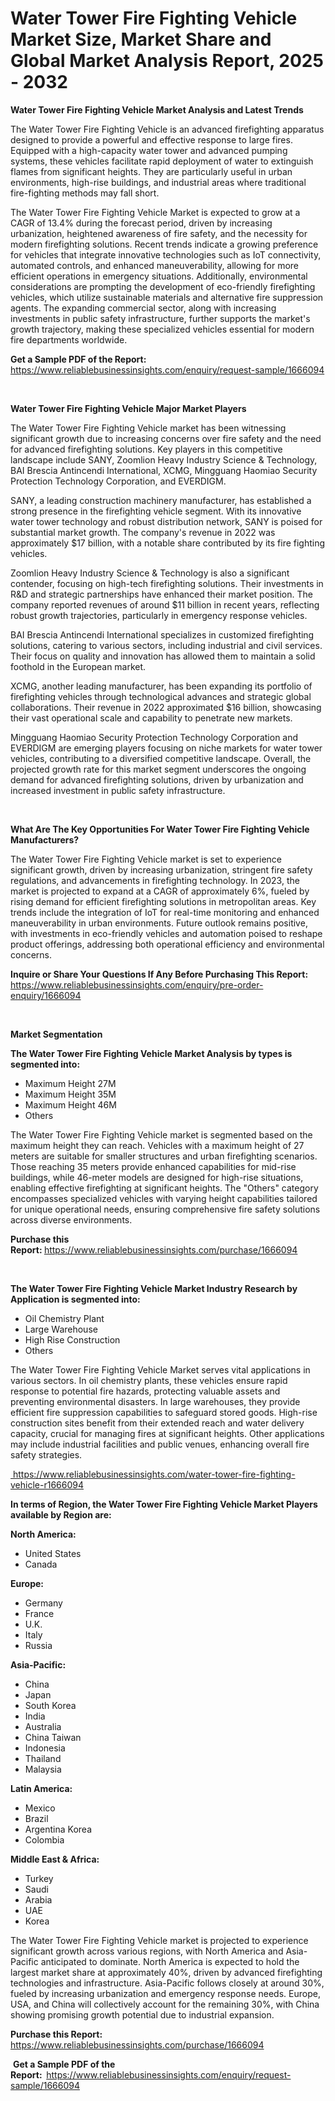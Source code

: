 <p><h1>Water Tower Fire Fighting Vehicle Market Size, Market Share and Global Market Analysis Report, 2025 - 2032</h1></p><p><strong>Water Tower Fire Fighting Vehicle Market Analysis and Latest Trends</strong></p>
<p><p>The Water Tower Fire Fighting Vehicle is an advanced firefighting apparatus designed to provide a powerful and effective response to large fires. Equipped with a high-capacity water tower and advanced pumping systems, these vehicles facilitate rapid deployment of water to extinguish flames from significant heights. They are particularly useful in urban environments, high-rise buildings, and industrial areas where traditional fire-fighting methods may fall short.</p><p>The Water Tower Fire Fighting Vehicle Market is expected to grow at a CAGR of 13.4% during the forecast period, driven by increasing urbanization, heightened awareness of fire safety, and the necessity for modern firefighting solutions. Recent trends indicate a growing preference for vehicles that integrate innovative technologies such as IoT connectivity, automated controls, and enhanced maneuverability, allowing for more efficient operations in emergency situations. Additionally, environmental considerations are prompting the development of eco-friendly firefighting vehicles, which utilize sustainable materials and alternative fire suppression agents. The expanding commercial sector, along with increasing investments in public safety infrastructure, further supports the market's growth trajectory, making these specialized vehicles essential for modern fire departments worldwide.</p></p>
<p><strong>Get a Sample PDF of the Report:&nbsp;</strong> <a href="https://www.reliablebusinessinsights.com/enquiry/request-sample/1666094?utm_campaign=3533&utm_medium=2&utm_source=Github&utm_content=ia&utm_term=18042025&utm_id=water-tower-fire-fighting-vehicle">https://www.reliablebusinessinsights.com/enquiry/request-sample/1666094</a></p>
<p>&nbsp;</p>
<p><strong>Water Tower Fire Fighting Vehicle Major Market Players</strong></p>
<p><p>The Water Tower Fire Fighting Vehicle market has been witnessing significant growth due to increasing concerns over fire safety and the need for advanced firefighting solutions. Key players in this competitive landscape include SANY, Zoomlion Heavy Industry Science & Technology, BAI Brescia Antincendi International, XCMG, Mingguang Haomiao Security Protection Technology Corporation, and EVERDIGM.</p><p>SANY, a leading construction machinery manufacturer, has established a strong presence in the firefighting vehicle segment. With its innovative water tower technology and robust distribution network, SANY is poised for substantial market growth. The company's revenue in 2022 was approximately $17 billion, with a notable share contributed by its fire fighting vehicles.</p><p>Zoomlion Heavy Industry Science & Technology is also a significant contender, focusing on high-tech firefighting solutions. Their investments in R&D and strategic partnerships have enhanced their market position. The company reported revenues of around $11 billion in recent years, reflecting robust growth trajectories, particularly in emergency response vehicles.</p><p>BAI Brescia Antincendi International specializes in customized firefighting solutions, catering to various sectors, including industrial and civil services. Their focus on quality and innovation has allowed them to maintain a solid foothold in the European market.</p><p>XCMG, another leading manufacturer, has been expanding its portfolio of firefighting vehicles through technological advances and strategic global collaborations. Their revenue in 2022 approximated $16 billion, showcasing their vast operational scale and capability to penetrate new markets.</p><p>Mingguang Haomiao Security Protection Technology Corporation and EVERDIGM are emerging players focusing on niche markets for water tower vehicles, contributing to a diversified competitive landscape. Overall, the projected growth rate for this market segment underscores the ongoing demand for advanced firefighting solutions, driven by urbanization and increased investment in public safety infrastructure.</p></p>
<p>&nbsp;</p>
<p><strong>What Are The Key Opportunities For Water Tower Fire Fighting Vehicle Manufacturers?</strong></p>
<p><p>The Water Tower Fire Fighting Vehicle market is set to experience significant growth, driven by increasing urbanization, stringent fire safety regulations, and advancements in firefighting technology. In 2023, the market is projected to expand at a CAGR of approximately 6%, fueled by rising demand for efficient firefighting solutions in metropolitan areas. Key trends include the integration of IoT for real-time monitoring and enhanced maneuverability in urban environments. Future outlook remains positive, with investments in eco-friendly vehicles and automation poised to reshape product offerings, addressing both operational efficiency and environmental concerns.</p></p>
<p><strong>Inquire or Share Your Questions If Any Before Purchasing This Report:</strong> <a href="https://www.reliablebusinessinsights.com/enquiry/pre-order-enquiry/1666094?utm_campaign=3533&utm_medium=2&utm_source=Github&utm_content=ia&utm_term=18042025&utm_id=water-tower-fire-fighting-vehicle">https://www.reliablebusinessinsights.com/enquiry/pre-order-enquiry/1666094</a></p>
<p>&nbsp;</p>
<p><strong>Market Segmentation</strong></p>
<p><strong>The Water Tower Fire Fighting Vehicle Market Analysis by types is segmented into:</strong></p>
<p><ul><li>Maximum Height 27M</li><li>Maximum Height 35M</li><li>Maximum Height 46M</li><li>Others</li></ul></p>
<p><p>The Water Tower Fire Fighting Vehicle market is segmented based on the maximum height they can reach. Vehicles with a maximum height of 27 meters are suitable for smaller structures and urban firefighting scenarios. Those reaching 35 meters provide enhanced capabilities for mid-rise buildings, while 46-meter models are designed for high-rise situations, enabling effective firefighting at significant heights. The "Others" category encompasses specialized vehicles with varying height capabilities tailored for unique operational needs, ensuring comprehensive fire safety solutions across diverse environments.</p></p>
<p><strong>Purchase this Report:&nbsp;</strong><a href="https://www.reliablebusinessinsights.com/purchase/1666094?utm_campaign=3533&utm_medium=2&utm_source=Github&utm_content=ia&utm_term=18042025&utm_id=water-tower-fire-fighting-vehicle">https://www.reliablebusinessinsights.com/purchase/1666094</a></p>
<p>&nbsp;</p>
<p><strong>The Water Tower Fire Fighting Vehicle Market Industry Research by Application is segmented into:</strong></p>
<p><ul><li>Oil Chemistry Plant</li><li>Large Warehouse</li><li>High Rise Construction</li><li>Others</li></ul></p>
<p><p>The Water Tower Fire Fighting Vehicle Market serves vital applications in various sectors. In oil chemistry plants, these vehicles ensure rapid response to potential fire hazards, protecting valuable assets and preventing environmental disasters. In large warehouses, they provide efficient fire suppression capabilities to safeguard stored goods. High-rise construction sites benefit from their extended reach and water delivery capacity, crucial for managing fires at significant heights. Other applications may include industrial facilities and public venues, enhancing overall fire safety strategies.</p></p>
<p><a href="https://www.reliablebusinessinsights.com/water-tower-fire-fighting-vehicle-r1666094?utm_campaign=3533&utm_medium=2&utm_source=Github&utm_content=ia&utm_term=18042025&utm_id=water-tower-fire-fighting-vehicle">&nbsp;https://www.reliablebusinessinsights.com/water-tower-fire-fighting-vehicle-r1666094</a></p>
<p><strong>In terms of Region, the Water Tower Fire Fighting Vehicle Market Players available by Region are:</strong></p>
<p>
    <p> <strong> North America: </strong>
        <ul>
            <li>United States</li>
            <li>Canada</li>
        </ul>
        </p> 
    <p> <strong> Europe: </strong>
        <ul>
            <li>Germany</li>
            <li>France</li>
            <li>U.K.</li>
            <li>Italy</li>
            <li>Russia</li>
        </ul>
        </p> 
    <p> <strong> Asia-Pacific: </strong>
        <ul>
            <li>China</li>
            <li>Japan</li>
            <li>South Korea</li>
            <li>India</li>
            <li>Australia</li>
            <li>China Taiwan</li>
            <li>Indonesia</li>
            <li>Thailand</li>
            <li>Malaysia</li>
        </ul>
        </p> 
    <p> <strong> Latin America: </strong>
        <ul>
            <li>Mexico</li>
            <li>Brazil</li>
            <li>Argentina Korea</li>
            <li>Colombia</li>
        </ul>
        </p> 
    <p> <strong> Middle East & Africa: </strong>
        <ul>
            <li>Turkey</li>
            <li>Saudi</li>
            <li>Arabia</li>
            <li>UAE</li>
            <li>Korea</li>
        </ul>
    </p>
    </p>
<p><p>The Water Tower Fire Fighting Vehicle market is projected to experience significant growth across various regions, with North America and Asia-Pacific anticipated to dominate. North America is expected to hold the largest market share at approximately 40%, driven by advanced firefighting technologies and infrastructure. Asia-Pacific follows closely at around 30%, fueled by increasing urbanization and emergency response needs. Europe, USA, and China will collectively account for the remaining 30%, with China showing promising growth potential due to industrial expansion.</p></p>
<p><strong>Purchase this Report: </strong><a href="https://www.reliablebusinessinsights.com/purchase/1666094?utm_campaign=3533&utm_medium=2&utm_source=Github&utm_content=ia&utm_term=18042025&utm_id=water-tower-fire-fighting-vehicle">https://www.reliablebusinessinsights.com/purchase/1666094</a></p>
<p>&nbsp;<strong>Get a Sample PDF of the Report:&nbsp;&nbsp;</strong><a href="https://www.reliablebusinessinsights.com/enquiry/request-sample/1666094?utm_campaign=3533&utm_medium=2&utm_source=Github&utm_content=ia&utm_term=18042025&utm_id=water-tower-fire-fighting-vehicle">https://www.reliablebusinessinsights.com/enquiry/request-sample/1666094</a></p>
<p><strong></strong></p>
<p><p></p><p></p><p></p></p>